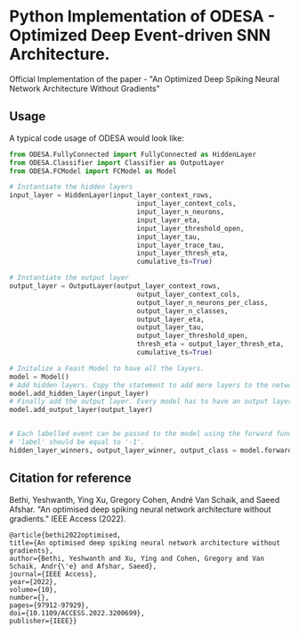 # Python Implementation of ODESA - Optimized Deep Event-driven SNN Architecture.

Official Implementation of the paper - "An Optimized Deep Spiking Neural Network Architecture Without Gradients"

## Usage

A typical code usage of ODESA would look like: 

```python
from ODESA.FullyConnected import FullyConnected as HiddenLayer
from ODESA.Classifier import Classifier as OutputLayer
from ODESA.FCModel import FCModel as Model

# Instantiate the hidden layers
input_layer = HiddenLayer(input_layer_context_rows, 
                                input_layer_context_cols,
                                input_layer_n_neurons,
                                input_layer_eta,
                                input_layer_threshold_open,
                                input_layer_tau,
                                input_layer_trace_tau,
                                input_layer_thresh_eta,
                                cumulative_ts=True)

# Instantiate the output layer
output_layer = OutputLayer(output_layer_context_rows,
                                output_layer_context_cols,
                                output_layer_n_neurons_per_class,
                                output_layer_n_classes,
                                output_layer_eta,
                                output_layer_tau,
                                output_layer_threshold_open,
                                thresh_eta = output_layer_thresh_eta,
                                cumulative_ts=True)

# Initalize a Feast Model to have all the layers. 
model = Model()
# Add hidden layers. Copy the statement to add more layers to the network.  
model.add_hidden_layer(input_layer)
# Finally add the output layer. Every model has to have an output layer. 
model.add_output_layer(output_layer)


# Each labelled event can be passed to the model using the forward function. If the event has no label assigned to it,
# 'label' should be equal to '-1'.
hidden_layer_winners, output_layer_winner, output_class = model.forward((x,y,ts,1),label)

```

## Citation for reference
Bethi, Yeshwanth, Ying Xu, Gregory Cohen, André Van Schaik, and Saeed Afshar. "An optimised deep spiking neural network architecture without gradients." IEEE Access (2022).
```
@article{bethi2022optimised,
title={An optimised deep spiking neural network architecture without gradients},
author={Bethi, Yeshwanth and Xu, Ying and Cohen, Gregory and Van Schaik, Andr{\'e} and Afshar, Saeed},
journal={IEEE Access},
year={2022},
volume={10},
number={},
pages={97912-97929},
doi={10.1109/ACCESS.2022.3200699},
publisher={IEEE}}
```
